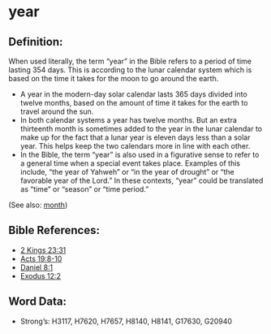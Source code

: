 # year

## Definition:

When used literally, the term “year” in the Bible refers to a period of time lasting 354 days. This is according to the lunar calendar system which is based on the time it takes for the moon to go around the earth.

* A year in the modern-day solar calendar lasts 365 days divided into twelve months, based on the amount of time it takes for the earth to travel around the sun.
* In both calendar systems a year has twelve months. But an extra thirteenth month is sometimes added to the year in the lunar calendar to make up for the fact that a lunar year is eleven days less than a solar year. This helps keep the two calendars more in line with each other.
* In the Bible, the term “year” is also used in a figurative sense to refer to a general time when a special event takes place. Examples of this include, “the year of Yahweh” or “in the year of drought” or “the favorable year of the Lord.” In these contexts, “year” could be translated as “time” or “season” or “time period.”

(See also: [month](../other/biblicaltimemonth.md))

## Bible References:

* [2 Kings 23:31](rc://en/tn/help/2ki/23/31)
* [Acts 19:8-10](rc://en/tn/help/act/19/08)
* [Daniel 8:1](rc://en/tn/help/dan/08/01)
* [Exodus 12:2](rc://en/tn/help/exo/12/02)

## Word Data:

* Strong’s: H3117, H7620, H7657, H8140, H8141, G17630, G20940
